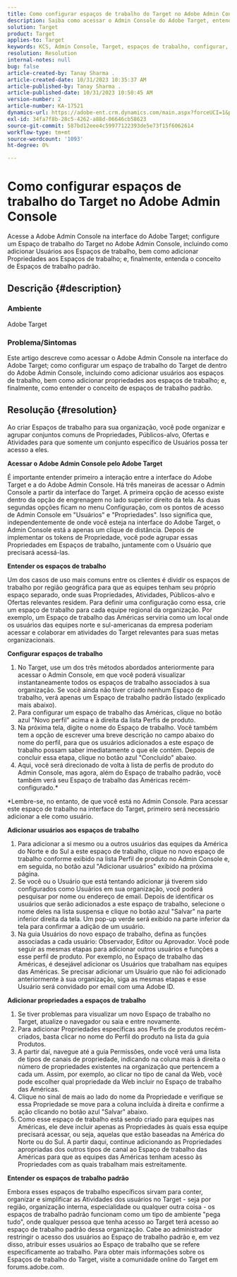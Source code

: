 ```yaml
---
title: Como configurar espaços de trabalho do Target no Adobe Admin Console
description: Saiba como acessar o Admin Console do Adobe Target, entender e configurar o espaço de trabalho e adicionar usuários e propriedades.
solution: Target
product: Target
applies-to: Target
keywords: KCS, Admin Console, Target, espaços de trabalho, configurar, usuários, propriedades
resolution: Resolution
internal-notes: null
bug: false
article-created-by: Tanay Sharma .
article-created-date: 10/31/2023 10:35:37 AM
article-published-by: Tanay Sharma .
article-published-date: 10/31/2023 10:50:45 AM
version-number: 2
article-number: KA-17521
dynamics-url: https://adobe-ent.crm.dynamics.com/main.aspx?forceUCI=1&pagetype=entityrecord&etn=knowledgearticle&id=cd0bb035-d977-ee11-8179-6045bd006149
exl-id: 34fa7f8b-28c5-4262-a88d-06646cb58623
source-git-commit: 587bd12eee4c59977122393de5e73f15f6062614
workflow-type: tm+mt
source-wordcount: '1093'
ht-degree: 0%

---
```


# Como configurar espaços de trabalho do Target no Adobe Admin Console


Acesse a Adobe Admin Console na interface do Adobe Target; configure um Espaço de trabalho do Target no Adobe Admin Console, incluindo como adicionar Usuários aos Espaços de trabalho, bem como adicionar Propriedades aos Espaços de trabalho; e, finalmente, entenda o conceito de Espaços de trabalho padrão.

## Descrição {#description}


### Ambiente

Adobe Target

### Problema/Sintomas

Este artigo descreve como acessar o Adobe Admin Console na interface do Adobe Target; como configurar um espaço de trabalho do Target de dentro do Adobe Admin Console, incluindo como adicionar usuários aos espaços de trabalho, bem como adicionar propriedades aos espaços de trabalho; e, finalmente, como entender o conceito de espaços de trabalho padrão.


## Resolução {#resolution}


Ao criar Espaços de trabalho para sua organização, você pode organizar e agrupar conjuntos comuns de Propriedades, Públicos-alvo, Ofertas e Atividades para que somente um conjunto específico de Usuários possa ter acesso a eles.

<b>Acessar o Adobe Admin Console pelo Adobe Target</b>

É importante entender primeiro a interação entre a interface do Adobe Target e a do Adobe Admin Console. Há três maneiras de acessar o Admin Console a partir da interface do Target. A primeira opção de acesso existe dentro da opção de engrenagem no lado superior direito da tela. As duas segundas opções ficam no menu Configuração, com os pontos de acesso de Admin Console em &quot;Usuários&quot; e &quot;Propriedades&quot;. Isso significa que, independentemente de onde você esteja na interface do Adobe Target, o Admin Console está a apenas um clique de distância. Depois de implementar os tokens de Propriedade, você pode agrupar essas Propriedades em Espaços de trabalho, juntamente com o Usuário que precisará acessá-las.

<b>Entender os espaços de trabalho</b>

Um dos casos de uso mais comuns entre os clientes é dividir os espaços de trabalho por região geográfica para que as equipes tenham seu próprio espaço separado, onde suas Propriedades, Atividades, Públicos-alvo e Ofertas relevantes residem. Para definir uma configuração como essa, crie um espaço de trabalho para cada equipe regional da organização. Por exemplo, um Espaço de trabalho das Américas serviria como um local onde os usuários das equipes norte e sul-americanas da empresa poderiam acessar e colaborar em atividades do Target relevantes para suas metas organizacionais.

<b>Configurar espaços de trabalho</b>

1. No Target, use um dos três métodos abordados anteriormente para acessar o Admin Console, em que você poderá visualizar instantaneamente todos os espaços de trabalho associados à sua organização. Se você ainda não tiver criado nenhum Espaço de trabalho, verá apenas um Espaço de trabalho padrão listado (explicado mais abaixo).
2. Para configurar um espaço de trabalho das Américas, clique no botão azul &quot;Novo perfil&quot; acima e à direita da lista Perfis de produto.
3. Na próxima tela, digite o nome do Espaço de trabalho. Você também tem a opção de escrever uma breve descrição no campo abaixo do nome do perfil, para que os usuários adicionados a este espaço de trabalho possam saber imediatamente o que ele contém. Depois de concluir essa etapa, clique no botão azul &quot;Concluído&quot; abaixo.
4. Aqui, você será direcionado de volta à lista de perfis de produto do Admin Console, mas agora, além do Espaço de trabalho padrão, você também verá seu Espaço de trabalho das Américas recém-configurado.\*


\*Lembre-se, no entanto, de que você está no Admin Console. Para acessar este espaço de trabalho na interface do Target, primeiro será necessário adicionar a ele como usuário.

<b>Adicionar usuários aos espaços de trabalho</b>

1. Para adicionar a si mesmo ou a outros usuários das equipes da América do Norte e do Sul a este espaço de trabalho, clique no novo espaço de trabalho conforme exibido na lista Perfil de produto no Admin Console e, em seguida, no botão azul &quot;Adicionar usuários&quot; exibido na próxima página.
2. Se você ou o Usuário que está tentando adicionar já tiverem sido configurados como Usuários em sua organização, você poderá pesquisar por nome ou endereço de email. Depois de identificar os usuários que serão adicionados a este espaço de trabalho, selecione o nome deles na lista suspensa e clique no botão azul &quot;Salvar&quot; na parte inferior direita da tela. Um pop-up verde será exibido na parte inferior da tela para confirmar a adição de um usuário.
3. Na guia Usuários do novo espaço de trabalho, defina as funções associadas a cada usuário: Observador, Editor ou Aprovador. Você pode seguir as mesmas etapas para adicionar outros usuários e funções a esse perfil de produto. Por exemplo, no Espaço de trabalho das Américas, é desejável adicionar os Usuários que trabalham nas equipes das Américas. Se precisar adicionar um Usuário que não foi adicionado anteriormente à sua organização, siga as mesmas etapas e esse Usuário será convidado por email com uma Adobe ID.


<b>Adicionar propriedades a espaços de trabalho</b>

1. Se tiver problemas para visualizar um novo Espaço de trabalho no Target, atualize o navegador ou saia e entre novamente.
2. Para adicionar Propriedades específicas aos Perfis de produtos recém-criados, basta clicar no nome do Perfil do produto na lista da guia Produtos.
3. A partir daí, navegue até a guia Permissões, onde você verá uma lista de tipos de canais de propriedade, indicando na coluna mais à direita o número de propriedades existentes na organização que pertencem a cada um. Assim, por exemplo, ao clicar no tipo de canal da Web, você pode escolher qual propriedade da Web incluir no Espaço de trabalho das Américas.
4. Clique no sinal de mais ao lado do nome da Propriedade e verifique se essa Propriedade se move para a coluna incluída à direita e confirme a ação clicando no botão azul &quot;Salvar&quot; abaixo.
5. Como esse espaço de trabalho está sendo criado para equipes nas Américas, ele deve incluir apenas as Propriedades às quais essa equipe precisará acessar, ou seja, aquelas que estão baseadas na América do Norte ou do Sul. A partir daqui, continue adicionando as Propriedades apropriadas dos outros tipos de canal ao Espaço de trabalho das Américas para que as equipes das Américas tenham acesso às Propriedades com as quais trabalham mais estreitamente.


<b>Entender os espaços de trabalho padrão</b>

Embora esses espaços de trabalho específicos sirvam para conter, organizar e simplificar as Atividades dos usuários no Target - seja por região, organização interna, especialidade ou qualquer outra coisa - os espaços de trabalho padrão funcionam como um tipo de ambiente &quot;pega tudo&quot;, onde qualquer pessoa que tenha acesso ao Target terá acesso ao espaço de trabalho padrão dessa organização. Cabe ao administrador restringir o acesso dos usuários ao Espaço de trabalho padrão e, em vez disso, atribuir esses usuários ao Espaço de trabalho que se refere especificamente ao trabalho. Para obter mais informações sobre os Espaços de trabalho do Target, visite a comunidade online do Target em forums.adobe.com.
